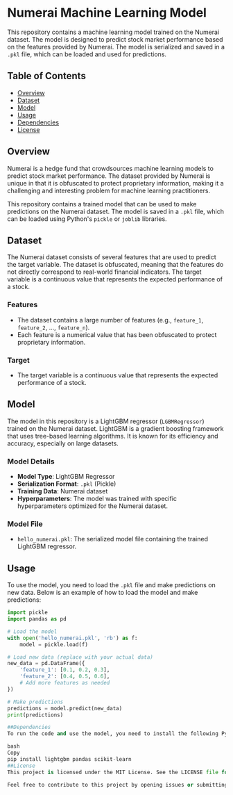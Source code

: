 # Numerai Machine Learning Model

This repository contains a machine learning model trained on the Numerai dataset. The model is designed to predict stock market performance based on the features provided by Numerai. The model is serialized and saved in a `.pkl` file, which can be loaded and used for predictions.

## Table of Contents
- [Overview](#overview)
- [Dataset](#dataset)
- [Model](#model)
- [Usage](#usage)
- [Dependencies](#dependencies)
- [License](#license)

## Overview

Numerai is a hedge fund that crowdsources machine learning models to predict stock market performance. The dataset provided by Numerai is unique in that it is obfuscated to protect proprietary information, making it a challenging and interesting problem for machine learning practitioners.

This repository contains a trained model that can be used to make predictions on the Numerai dataset. The model is saved in a `.pkl` file, which can be loaded using Python's `pickle` or `joblib` libraries.

## Dataset

The Numerai dataset consists of several features that are used to predict the target variable. The dataset is obfuscated, meaning that the features do not directly correspond to real-world financial indicators. The target variable is a continuous value that represents the expected performance of a stock.

### Features
- The dataset contains a large number of features (e.g., `feature_1`, `feature_2`, ..., `feature_n`).
- Each feature is a numerical value that has been obfuscated to protect proprietary information.

### Target
- The target variable is a continuous value that represents the expected performance of a stock.

## Model

The model in this repository is a LightGBM regressor (`LGBMRegressor`) trained on the Numerai dataset. LightGBM is a gradient boosting framework that uses tree-based learning algorithms. It is known for its efficiency and accuracy, especially on large datasets.

### Model Details
- **Model Type**: LightGBM Regressor
- **Serialization Format**: `.pkl` (Pickle)
- **Training Data**: Numerai dataset
- **Hyperparameters**: The model was trained with specific hyperparameters optimized for the Numerai dataset.

### Model File
- `hello_numerai.pkl`: The serialized model file containing the trained LightGBM regressor.

## Usage

To use the model, you need to load the `.pkl` file and make predictions on new data. Below is an example of how to load the model and make predictions:

```python
import pickle
import pandas as pd

# Load the model
with open('hello_numerai.pkl', 'rb') as f:
    model = pickle.load(f)

# Load new data (replace with your actual data)
new_data = pd.DataFrame({
    'feature_1': [0.1, 0.2, 0.3],
    'feature_2': [0.4, 0.5, 0.6],
    # Add more features as needed
})

# Make predictions
predictions = model.predict(new_data)
print(predictions)

##Dependencies
To run the code and use the model, you need to install the following Python packages:

bash
Copy
pip install lightgbm pandas scikit-learn
##License
This project is licensed under the MIT License. See the LICENSE file for more details.

Feel free to contribute to this project by opening issues or submitting pull requests. If you have any questions, please contact the repository owner.
